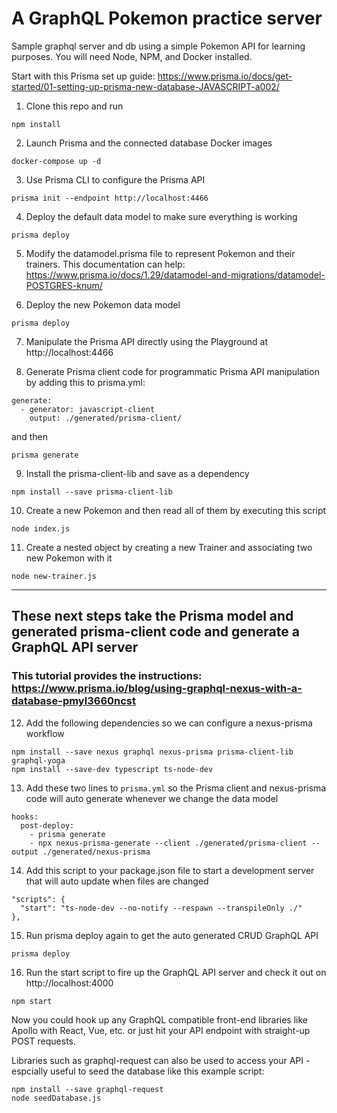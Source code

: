 # A GraphQL Pokemon practice server
Sample graphql server and db using a simple Pokemon API for learning purposes.  You will need Node, NPM, and Docker installed.

Start with this Prisma set up guide: 
https://www.prisma.io/docs/get-started/01-setting-up-prisma-new-database-JAVASCRIPT-a002/

1. Clone this repo and run 
```
npm install
```
2. Launch Prisma and the connected database Docker images 
```
docker-compose up -d
```
3. Use Prisma CLI to configure the Prisma API
```
prisma init --endpoint http://localhost:4466
```
4. Deploy the default data model to make sure everything is working
```
prisma deploy
```
5. Modify the datamodel.prisma file to represent Pokemon and their trainers.  This documentation can help: https://www.prisma.io/docs/1.29/datamodel-and-migrations/datamodel-POSTGRES-knum/

6. Deploy the new Pokemon data model
```
prisma deploy
```
7. Manipulate the Prisma API directly using the Playground at http://localhost:4466

8. Generate Prisma client code for programmatic Prisma API manipulation by adding this to prisma.yml:
```
generate:
  - generator: javascript-client
    output: ./generated/prisma-client/
```
and then
```
prisma generate
```
9. Install the prisma-client-lib and save as a dependency
```
npm install --save prisma-client-lib
```
10. Create a new Pokemon and then read all of them by executing this script
```
node index.js
```
11. Create a nested object by creating a new Trainer and associating two new Pokemon with it
```
node new-trainer.js
```
---
## These next steps take the Prisma model and generated prisma-client code and generate a GraphQL API server
### This tutorial provides the instructions: https://www.prisma.io/blog/using-graphql-nexus-with-a-database-pmyl3660ncst

12. Add the following dependencies so we can configure a nexus-prisma workflow
```
npm install --save nexus graphql nexus-prisma prisma-client-lib graphql-yoga
npm install --save-dev typescript ts-node-dev
```
13.  Add these two lines to `prisma.yml` so the Prisma client and nexus-prisma code will auto generate whenever we change the data model
```
hooks:
  post-deploy:
    - prisma generate
    - npx nexus-prisma-generate --client ./generated/prisma-client --output ./generated/nexus-prisma
```
14. Add this script to your package.json file to start a development server that will auto update when files are changed
```
"scripts": {
  "start": "ts-node-dev --no-notify --respawn --transpileOnly ./"
},
```
15. Run prisma deploy again to get the auto generated CRUD GraphQL API
```
prisma deploy
```
16. Run the start script to fire up the GraphQL API server and check it out on http://localhost:4000
```
npm start
```
Now you could hook up any GraphQL compatible front-end libraries like Apollo with React, Vue, etc. or just hit your API endpoint with straight-up POST requests.

Libraries such as graphql-request can also be used to access your API - espcially useful to seed the database like this example script:
```
npm install --save graphql-request
node seedDatabase.js
```
